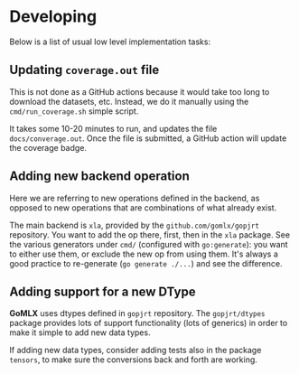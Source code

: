 # Developing

Below is a list of usual low level implementation tasks:

## Updating `coverage.out` file

This is not done as a GitHub actions because it would take too long to download the datasets, etc.
Instead, we do it manually using the `cmd/run_coverage.sh` simple script. 

It takes some 10-20 minutes to run, and updates the file `docs/converage.out`.
Once the file is submitted, a GitHub action will update the coverage badge.

## Adding new backend operation

Here we are referring to new operations defined in the backend, as opposed to new operations that are
combinations of what already exist.

The main backend is `xla`, provided by the `github.com/gomlx/gopjrt` repository. 
You want to add the op there, first, then in the `xla` package. 
See the various generators under `cmd/` (configured with `go:generate`): you want to either use them,
or exclude the new op from using them. It's always a good practice to re-generate (`go generate ./...`)
and see the difference.

## Adding support for a new DType

**GoMLX** uses dtypes defined in `gopjrt` repository.
The `gopjrt/dtypes` package provides lots of support functionality (lots of generics) in order to
make it simple to add new data types. 

If adding new data types, consider adding tests also in the package `tensors`, to make sure the conversions back and
forth are working.
